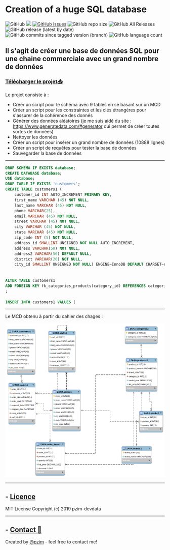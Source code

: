 

# Creation of a huge SQL database
![GitHub](https://img.shields.io/github/license/pzim-devdata/DATA-developer?style=plastic)    ![](https://img.shields.io/badge/Works%20with-MySQL-yellow?style=plastic)    [![GitHub issues](https://img.shields.io/github/issues/pzim-devdata/DATA-developer?style=plastic)](https://github.com/pzim-devdata/DATA-developer/issues)    ![GitHub repo size](https://img.shields.io/github/repo-size/pzim-devdata/DATA-developer?style=plastic)    ![GitHub All Releases](https://img.shields.io/github/downloads/pzim-devdata/DATA-developer/total?style=plastic)    ![GitHub release (latest by date)](https://img.shields.io/github/v/release/pzim-devdata/DATA-developer?style=plastic)    ![GitHub commits since tagged version (branch)](https://img.shields.io/github/commits-since/pzim-devdata/DATA-developer/v1.0.0)    ![GitHub language count](https://img.shields.io/github/languages/count/pzim-devdata/DATA-developer?style=plastic)
## Il s'agit de créer une base de données SQL pour une chaine commerciale avec un grand nombre de données 
### [Télécharger le projet:inbox_tray:](https://github.com/pzim-devdata/DATA-developer/releases/download/V1.0.0/creation.of.a.huge.SQL.database.zip)


Le projet consiste à :
- Créer un script pour le schéma avec 9 tables en se basant sur un MCD
- Créer un script pour les constraintes et les clés étrangéres pour s'assurer de la cohérence des donnés
- Générer des données aléatoires (je me suis aidé du site : https://www.generatedata.com/#generator qui permet de créer toutes sortes de données)
- Nettoyer les données
- Créer un script pour insérer un grand nombre de données (10888 lignes)
- Créer un script de requêtes pour tester la base de données
- Sauvegarder la base de données

------------------------------------


```SQL
DROP SCHEMA IF EXISTS database;
CREATE DATABASE database;
USE database;
DROP TABLE IF EXISTS 'customers';
CREATE TABLE customers1 (
    customer_id INT AUTO_INCREMENT PRIMARY KEY,
    first_name VARCHAR (45) NOT NULL,
    last_name VARCHAR (45) NOT NULL,
    phone VARCHAR(25),
    email VARCHAR (45) NOT NULL,
    street VARCHAR (45) NOT NULL,
    city VARCHAR (45) NOT NULL,
    state VARCHAR (45) NOT NULL,
    zip_code INT (5) NOT NULL,
    address_id SMALLINT UNSIGNED NOT NULL AUTO_INCREMENT,
    address VARCHAR(50) NOT NULL,
    address2 VARCHAR(50) DEFAULT NULL,
    district VARCHAR(20) NOT NULL,
    city_id SMALLINT UNSIGNED NOT NULL) ENGINE=InnoDB DEFAULT CHARSET=utf8;


ALTER TABLE customers1
ADD FOREIGN KEY fk_categories_products(category_id) REFERENCES categories2 (category_id) -- ON DELETE CASCADE ON UPDATE CASCADE
;

INSERT INTO customers1 VALUES (
```

------------------------------------


Le MCD obtenu à partir du cahier des chages :

![alt text](https://github.com/pzim-devdata/DATA-developer/blob/master/creation%20of%20a%20huge%20SQL%20database/MCD.png)

--------------------------------------------

## - [Licence](https://github.com/pzim-devdata/DATA-developer/raw/master/LICENSE)
MIT License
Copyright (c) 2019 pzim-devdata

--------------------------------------------

## - [Contact :email:](mailto:contact@pzim.fr?subject=Contact%20from%20Github)
Created by [@pzim](https://www.pzim.fr/) - feel free to contact me!







